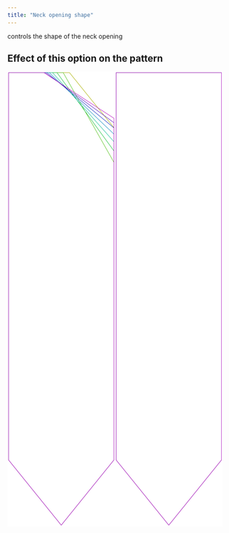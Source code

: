 ```yaml
---
title: "Neck opening shape"
---
```


controls the shape of the neck opening

## Effect of this option on the pattern

![This image shows the effect of this option by superimposing several variants that have a different value for this option](walburga_neckoratio_sample.svg "Effect of this option on the pattern")
